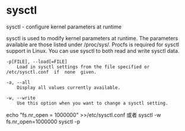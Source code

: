 # sysctl

sysctl - configure kernel parameters at runtime

sysctl is used to modify kernel parameters at runtime.  The parameters
available are those listed under /proc/sys/.  Procfs is required for sysctl
support  in  Linux.   You  can  use sysctl to both read and write sysctl data.

    -p[FILE], --load[=FILE]
        Load in sysctl settings from the file specified or /etc/sysctl.conf  if  none  given.

    -a, --all
        Display all values currently available.

    -w, --write
        Use this option when you want to change a sysctl setting.


echo "fs.nr_open = 1000000" >>/etc/sysctl.conf    或者 sysctl -w fs.nr_open=1000000
sysctl -p



